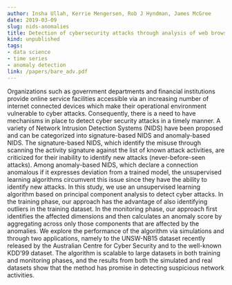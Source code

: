 ```yaml
---
author: Insha Ullah, Kerrie Mengersen, Rob J Hyndman, James McGree
date: 2019-03-09
slug: nids-anomalies
title: Detection of cybersecurity attacks through analysis of web browsing activities using principal component analysis
kind: unpublished
tags:
- data science
- time series
- anomaly detection
link: /papers/bare_adv.pdf
---
```


Organizations such as government departments and financial institutions provide online service facilities accessible via an increasing number of internet connected devices which make their operational environment vulnerable to cyber attacks. Consequently, there is a need to have mechanisms in place to detect cyber security attacks in a timely manner. A variety of Network Intrusion Detection Systems (NIDS) have been proposed and can be categorized into signature-based NIDS and anomaly-based NIDS. The signature-based NIDS, which identify the misuse through scanning the activity signature against the list of known attack activities, are criticized for their inability to identify new attacks (never-before-seen attacks). Among anomaly-based NIDS, which declare a connection anomalous if it expresses deviation from a trained model, the unsupervised learning algorithms circumvent this issue since they have the ability to identify new attacks. In this study, we use an unsupervised learning algorithm based on principal component analysis to detect cyber attacks. In the training phase, our approach has the advantage of also identifying outliers in the training dataset. In the monitoring phase, our approach first identifies the affected dimensions and then calculates an anomaly score by aggregating across only those components that are affected by the anomalies. We explore the performance of the algorithm via simulations and through two applications, namely to the UNSW-NB15 dataset recently released by the Australian Centre for Cyber Security and to the well-known KDD’99 dataset. The algorithm is scalable to large datasets in both training and monitoring phases, and the results from both the simulated and real datasets show that the method has promise in detecting suspicious network activities.

